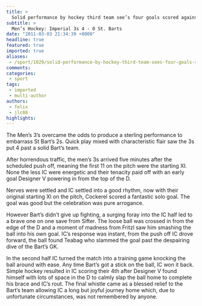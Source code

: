 ```yaml
---
title: >
  Solid performance by hockey third team see’s four goals scored against St. Barts
subtitle: >
  Men’s Hockey: Imperial 3s 4 - 0 St. Barts
date: "2011-03-03 21:34:39 +0000"
headline: true
featured: true
imported: true
aliases:
 - /sport/1029/solid-performance-by-hockey-third-team-sees-four-goals-scored-against-st-barts
comments:
categories:
 - sport
tags:
 - imported
 - multi-author
authors:
 - felix
 - jlc08
highlights:
---
```


The Men’s 3’s overcame the odds to produce a sterling performance to embarrass St Bart’s 2s. Quick play mixed with characteristic flair saw the 3s put 4 past a solid Bart’s team.

After horrendous traffic, the men’s 3s arrived five minutes after the scheduled push off, meaning the first 11 on the pitch were the starting XI. None the less IC were energetic and their tenacity paid off with an early goal Designer V powering in from the top of the D.

Nerves were settled and IC settled into a good rhythm, now with their original starting XI on the pitch, Cockerel scored a fantastic solo goal. The goal was good but the celebration was pure arrogance.

However Bart’s didn’t give up fighting, a surging foray into the IC half led to a brave one on one save from Sifter. The loose ball was crossed in from the edge of the D and a moment of madness from Fritzl saw him smashing the ball into his own goal. IC’s response was instant, from the push off IC drove forward, the ball found Teabag who slammed the goal past the despairing dive of the Bart’s GK.

In the second half IC turned the match into a training game knocking the ball around with ease. Any time Bart’s got a stick on the ball, IC won it back. Simple hockey resulted in IC scoring their 4th after Designer V found himself with lots of space in the D to calmly slap the ball home to complete his brace and IC’s rout. The final whistle came as a blessed relief to the Bart’s team allowing IC a long but joyful journey home which, due to unfortunate circumstances, was not remembered by anyone.
